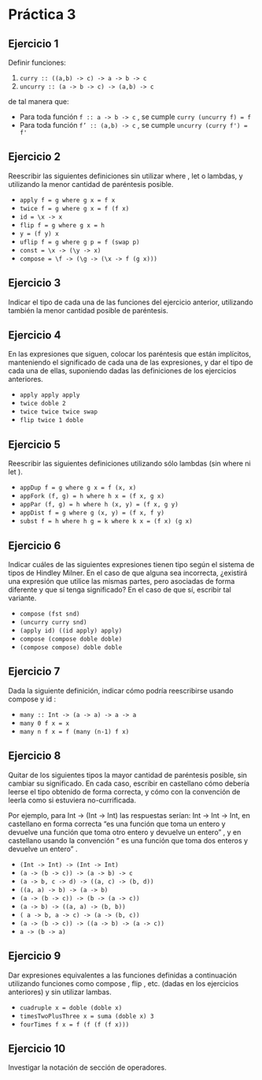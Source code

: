 # Práctica 3

## Ejercicio 1
Definir funciones: 
1. `curry :: ((a,b) -> c) -> a -> b -> c`
2. `uncurry :: (a -> b -> c) -> (a,b) -> c`


de tal manera que:


- Para toda función `f :: a -> b -> c` , se cumple `curry (uncurry f) = f`
- Para toda función `f’ :: (a,b) -> c` , se cumple `uncurry (curry f') = f'`

## Ejercicio 2
Reescribir las siguientes definiciones sin utilizar where , let o lambdas, y utilizando la menor cantidad de paréntesis posible.

- `apply f = g where g x = f x`
- `twice f = g where g x = f (f x)`
- `id = \x -> x`
- `flip f = g where g x = h`
- `y = (f y) x`
- `uflip f = g where g p = f (swap p)`
- `const = \x -> (\y -> x)`
- `compose = \f -> (\g -> (\x -> f (g x)))`

## Ejercicio 3
Indicar el tipo de cada una de las funciones del ejercicio anterior, utilizando también la menor cantidad posible de paréntesis.


## Ejercicio 4
En las expresiones que siguen, colocar los paréntesis que están implícitos, manteniendo el significado de cada una de las expresiones, y dar el tipo de cada una de ellas, suponiendo dadas las definiciones de los ejercicios anteriores.

- ``apply apply apply``
- ``twice doble 2``
- ``twice twice twice swap``
- ``flip twice 1 doble``

## Ejercicio 5
Reescribir las siguientes definiciones utilizando sólo lambdas (sin where ni let ).

- ``appDup f = g where g x = f (x, x)``
- ``appFork (f, g) = h where h x = (f x, g x)``
- ``appPar (f, g) = h where h (x, y) = (f x, g y)``
- ``appDist f = g where g (x, y) = (f x, f y)``
- ``subst f = h where h g = k where k x = (f x) (g x)``

## Ejercicio 6
Indicar cuáles de las siguientes expresiones tienen tipo según el sistema de tipos de Hindley Milner. En el caso de que alguna sea incorrecta, ¿existirá una expresión que utilice las mismas partes, pero asociadas de forma diferente y que sí tenga significado? En el caso de que sí, escribir tal variante.

- ``compose (fst snd)``
- ``(uncurry curry snd)``
- ``(apply id) ((id apply) apply)``
- ``compose (compose doble doble)``
- ``(compose compose) doble doble``

## Ejercicio 7
Dada la siguiente definición, indicar cómo podría reescribirse usando compose y id :

- ``many :: Int -> (a -> a) -> a -> a``
- ``many 0 f x = x``
- ``many n f x = f (many (n-1) f x)``

## Ejercicio 8
Quitar de los siguientes tipos la mayor cantidad de paréntesis posible, sin cambiar su significado. En cada caso, escribir en castellano cómo debería leerse el tipo obtenido de forma correcta, y cómo con la convención de leerla como si estuviera no-currificada.


Por ejemplo, para Int -> (Int -> Int) las respuestas serían: Int -> Int -> Int, en castellano en forma correcta “es una función que toma un entero y devuelve una función que toma otro entero y devuelve un entero” , y en castellano usando la convención “ es una función que toma dos enteros y devuelve un entero” .

- ``(Int -> Int) -> (Int -> Int)``
- ``(a -> (b -> c)) -> (a -> b) -> c``
- ``(a -> b, c -> d) -> ((a, c) -> (b, d))``
- ``((a, a) -> b) -> (a -> b)``
- ``(a -> (b -> c)) -> (b -> (a -> c))``
- ``(a -> b) -> ((a, a) -> (b, b))``
- ``( a -> b, a -> c) -> (a -> (b, c))``
- ``(a -> (b -> c)) -> ((a -> b) -> (a -> c))``
- ``a -> (b -> a)``

## Ejercicio 9
Dar expresiones equivalentes a las funciones definidas a continuación utilizando funciones como compose , flip , etc. (dadas en los ejercicios anteriores) y sin utilizar lambas.

- ``cuadruple x = doble (doble x)``
- ``timesTwoPlusThree x = suma (doble x) 3``
- ``fourTimes f x = f (f (f (f x)))``

## Ejercicio 10
Investigar la notación de sección de operadores.
